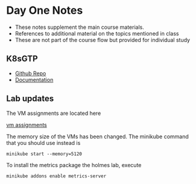 # Day One Notes

- These notes supplement the main course materials.
- References to additional material on the topics mentioned in class
- These are not part of the course flow but provided for individual study

## K8sGTP

- [Github Repo](https://github.com/k8sgpt-ai)
- [Documentation](https://docs.k8sgpt.ai/)

## Lab updates

The VM assignments are located here

[vm assignments](https://docs.google.com/spreadsheets/d/1ydeIfh8Pegb1ydJq3Hft_HjoEqlcFccCNq4kfWk5OEE/edit?gid=0#gid=0)

The memory size of the VMs has been changed. The minikube command that you should use instead is

```shell
minikube start --memory=5120
```

To install the metrics package the holmes lab, execute

```shell
minikube addons enable metrics-server
```

